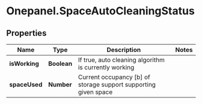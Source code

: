 # Onepanel.SpaceAutoCleaningStatus

## Properties
Name | Type | Description | Notes
------------ | ------------- | ------------- | -------------
**isWorking** | **Boolean** | If true, auto cleaning algorithm is currently working | 
**spaceUsed** | **Number** | Current occupancy [b] of storage support supporting given space | 


